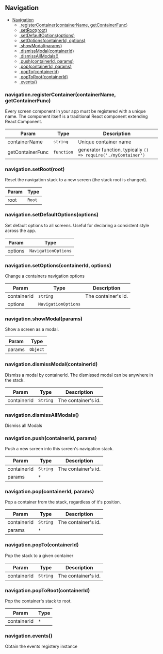 <a name="Navigation"></a>

## Navigation

* [Navigation](#Navigation)
    * [.registerContainer(containerName, getContainerFunc)](#Navigation+registerContainer)
    * [.setRoot(root)](#Navigation+setRoot)
    * [.setDefaultOptions(options)](#Navigation+setDefaultOptions)
    * [.setOptions(containerId, options)](#Navigation+setOptions)
    * [.showModal(params)](#Navigation+showModal)
    * [.dismissModal(containerId)](#Navigation+dismissModal)
    * [.dismissAllModals()](#Navigation+dismissAllModals)
    * [.push(containerId, params)](#Navigation+push)
    * [.pop(containerId, params)](#Navigation+pop)
    * [.popTo(containerId)](#Navigation+popTo)
    * [.popToRoot(containerId)](#Navigation+popToRoot)
    * [.events()](#Navigation+events)


<a name="Navigation+registerContainer"></a>

### navigation.registerContainer(containerName, getContainerFunc)
Every screen component in your app must be registered with a unique name. The component itself is a traditional React component extending React.Component.


| Param | Type | Description |
| --- | --- | --- |
| containerName | <code>string</code> | Unique container name |
| getContainerFunc | <code>function</code> | generator function, typically `() => require('./myContainer')` |


<a name="Navigation+setRoot"></a>

### navigation.setRoot(root)
Reset the navigation stack to a new screen (the stack root is changed).


| Param | Type |
| --- | --- |
| root | <code>Root</code> | 


<a name="Navigation+setDefaultOptions"></a>

### navigation.setDefaultOptions(options)
Set default options to all screens. Useful for declaring a consistent style across the app.


| Param | Type |
| --- | --- |
| options | <code>NavigationOptions</code> | 


<a name="Navigation+setOptions"></a>

### navigation.setOptions(containerId, options)
Change a containers navigation options


| Param | Type | Description |
| --- | --- | --- |
| containerId | <code>string</code> | The container's id. |
| options | <code>NavigationOptions</code> |  |


<a name="Navigation+showModal"></a>

### navigation.showModal(params)
Show a screen as a modal.


| Param | Type |
| --- | --- |
| params | <code>Object</code> | 


<a name="Navigation+dismissModal"></a>

### navigation.dismissModal(containerId)
Dismiss a modal by containerId. The dismissed modal can be anywhere in the stack.


| Param | Type | Description |
| --- | --- | --- |
| containerId | <code>String</code> | The container's id. |


<a name="Navigation+dismissAllModals"></a>

### navigation.dismissAllModals()
Dismiss all Modals


<a name="Navigation+push"></a>

### navigation.push(containerId, params)
Push a new screen into this screen's navigation stack.


| Param | Type | Description |
| --- | --- | --- |
| containerId | <code>String</code> | The container's id. |
| params | <code>\*</code> |  |


<a name="Navigation+pop"></a>

### navigation.pop(containerId, params)
Pop a container from the stack, regardless of it's position.


| Param | Type | Description |
| --- | --- | --- |
| containerId | <code>String</code> | The container's id. |
| params | <code>\*</code> |  |


<a name="Navigation+popTo"></a>

### navigation.popTo(containerId)
Pop the stack to a given container


| Param | Type | Description |
| --- | --- | --- |
| containerId | <code>String</code> | The container's id. |


<a name="Navigation+popToRoot"></a>

### navigation.popToRoot(containerId)
Pop the container's stack to root.


| Param | Type |
| --- | --- |
| containerId | <code>\*</code> | 


<a name="Navigation+events"></a>

### navigation.events()
Obtain the events registery instance


